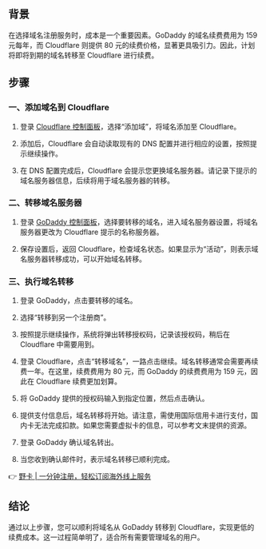 ## 背景

在选择域名注册服务时，成本是一个重要因素。GoDaddy 的域名续费费用为 159 元每年，而 Cloudflare 则提供 80 元的续费价格，显著更具吸引力。因此，计划将即将到期的域名转移至 Cloudflare 进行续费。

## 步骤

### 一、添加域名到 Cloudflare

1. 登录 [Cloudflare 控制面板](https://dash.cloudflare.com)，选择“添加域”，将域名添加至 Cloudflare。
   
2. 添加后，Cloudflare 会自动读取现有的 DNS 配置并进行相应的设置，按照提示继续操作。

3. 在 DNS 配置完成后，Cloudflare 会提示您更换域名服务器。请记录下提示的域名服务器信息，后续将用于域名服务器的转移。

### 二、转移域名服务器

1. 登录 [GoDaddy 控制面板](https://dcc.godaddy.com)，选择要转移的域名，进入域名服务器设置，将域名服务器更改为 Cloudflare 提示的名称服务器。

2. 保存设置后，返回 Cloudflare，检查域名状态。如果显示为“活动”，则表示域名服务器转移成功，可以开始域名转移。

### 三、执行域名转移

1. 登录 GoDaddy，点击要转移的域名。

2. 选择“转移到另一个注册商”。

3. 按照提示继续操作，系统将弹出转移授权码，记录该授权码，稍后在 Cloudflare 中需要用到。

4. 登录 Cloudflare，点击“转移域名”，一路点击继续。域名转移通常会需要再续费一年。在这里，续费费用为 80 元，而 GoDaddy 的续费费用为 159 元，因此在 Cloudflare 续费更加划算。

5. 将 GoDaddy 提供的授权码输入到指定位置，然后点击确认。

6. 提供支付信息后，域名转移将开始。请注意，需使用国际信用卡进行支付，国内卡无法完成扣款。如果您需要虚拟卡的信息，可以参考文末提供的资源。

7. 登录 GoDaddy 确认域名转出。

8. 当您收到确认邮件时，表示域名转移已顺利完成。

👉 [野卡 | 一分钟注册，轻松订阅海外线上服务](https://bit.ly/bewildcard)

## 结论

通过以上步骤，您可以顺利将域名从 GoDaddy 转移到 Cloudflare，实现更低的续费成本。这一过程简单明了，适合所有需要管理域名的用户。
